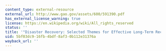 ```yaml
---
content_type: external-resource
external_url: http://www.gao.gov/assets/600/591390.pdf
has_external_license_warning: true
license: https://en.wikipedia.org/wiki/All_rights_reserved
status: ''
title: '"Disaster Recovery: Selected Themes for Effective Long-Term Recovery." (PDF)'
uid: 5bf03dc9-16fb-4bdf-8af3-0b112e31376a
wayback_url: ''
---
```

